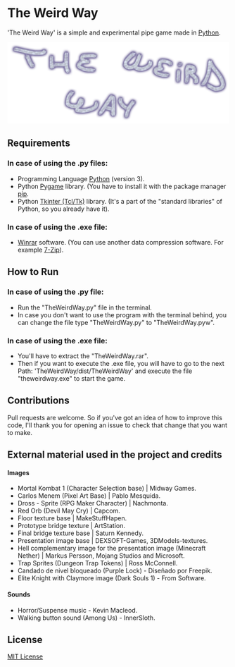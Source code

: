 # The Weird Way

'The Weird Way' is a simple and experimental pipe game made in [Python](https://www.python.org/).

![](Imgs/Logo.png)

## Requirements

### In case of using the .py files:

- Programming Language [Python](https://www.python.org/) (version 3).
- Python [Pygame](https://www.pygame.org/news) library. (You have to install it with the package manager [pip](https://pip.pypa.io/en/stable/).
- Python [Tkinter (Tcl/Tk)](https://docs.python.org/3/library/tkinter.html) library. (It's a part of the "standard libraries" of Python, so you already have it).

### In case of using the .exe file:

- [Winrar](https://www.winrar.es/) software. (You can use another data compression software. For example [7-Zip](https://www.7-zip.org/)).


## How to Run

### In case of using the .py file:
- Run the "TheWeirdWay.py" file in the terminal.
- In case you don't want to use the program with the terminal behind,
      you can change the file type "TheWeirdWay.py" to "TheWeirdWay.pyw".

### In case of using the .exe file:
- You'll have to extract the "TheWeirdWay.rar".
- Then if you want to execute the .exe file, you will have to go to the next Path:
  'TheWeirdWay/dist/TheWeirdWay' and execute the file "theweirdway.exe" to start the game.


## Contributions

Pull requests are welcome. 
So if you've got an idea of how to improve this code, I'll thank you for 
opening an issue to check that change that you want to make.


## External material used in the project and credits

#### Images
 - Mortal Kombat 1 (Character Selection base) | Midway Games.
 - Carlos Menem (Pixel Art Base) | Pablo Mesquida.
 - Dross - Sprite (RPG Maker Character) | Nachmonta.
 - Red Orb (Devil May Cry) | Capcom.
 - Floor texture base | MakeStuffHapen.
 - Prototype bridge texture | ArtStation.
 - Final bridge texture base | Saturn Kennedy.
 - Presentation image base | DEXSOFT-Games, 3DModels-textures.
 - Hell complementary image for the presentation image (Minecraft Nether) | Markus Persson, Mojang Studios and Microsoft.
 - Trap Sprites (Dungeon Trap Tokens) | Ross McConnell.
 - Candado de nivel bloqueado (Purple Lock) - Diseñado por Freepik.
 - Elite Knight with Claymore image (Dark Souls 1) - From Software.

#### Sounds
 - Horror/Suspense music - Kevin Macleod.
 - Walking button sound (Among Us) - InnerSloth.


## License
[MIT License](https://choosealicense.com/licenses/mit/)
